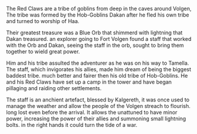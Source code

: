 The Red Claws are a tribe of goblins from deep in the caves around Volgen, The tribe was formed by the Hob-Goblins Dakan after he fled his own tribe and turned to worship of Haa. 

Their greatest treasure was a Blue Orb that shimmerd with lightning that Dakan treasured. an explorer going to Fort Volgen found a staff that worked with the Orb and Dakan, seeing the staff in the orb, sought to bring them together to wield great power. 

Him and his tribe assulted the adventurer as he was on his way to Tamella. The staff, which invigorates his allies, made him dream of being the biggest baddest tribe. much better and fairer then his old tribe of Hob-Goblins. He and his Red Claws have set up a camp in the tower and have began pillaging and raiding other settlements. 

The staff is an anchient artefact, blessed by Kalgereth, it was once used to manage the weather and allow the people of the Volgen streach to flourish. long lost even before the arrival. It allows the unattuned to have minor power, increasing the power of their allies and summoning small lightning bolts. in the right hands it could turn the tide of a war.